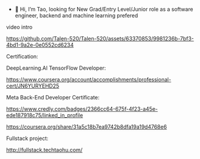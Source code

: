 - 👋 Hi, I’m Tao, looking for New Grad/Entry Level/Junior role as a software engineer, backend and machine learning prefered 

<!---
Talen-520/Talen-520 is a ✨ special ✨ repository because its `README.md` (this file) appears on your GitHub profile.
You can click the Preview link to take a look at your changes.
--->

video intro

https://github.com/Talen-520/Talen-520/assets/63370853/9981236b-7bf3-4bd1-9a2e-0e0552cd6234



Certification:

DeepLearning.AI TensorFlow Developer:

https://www.coursera.org/account/accomplishments/professional-cert/JN6YURYEHD25


Meta Back-End Developer Certificate:

https://www.credly.com/badges/2366cc64-675f-4f23-a45e-ede187918c75/linked_in_profile

https://coursera.org/share/31a5c18b7ea9742b8dfa19a19d4768e6


Fullstack project:

[http://fullstack.techtaohu.com/
](http://fullstack.techtaohu.com)
